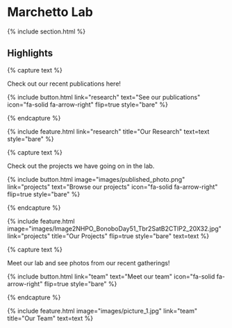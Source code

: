 ---
---

# Marchetto Lab



{% include section.html %}

## Highlights

{% capture text %}

Check out our recent publications here!

{%
  include button.html
  link="research"
  text="See our publications"
  icon="fa-solid fa-arrow-right"
  flip=true
  style="bare"
%}

{% endcapture %}

{%
  include feature.html
  link="research"
  title="Our Research"
  text=text
  style="bare"
%}

{% capture text %}

Check out the projects we have going on in the lab.

{%
  include button.html
  image="images/published_photo.png"
  link="projects"
  text="Browse our projects"
  icon="fa-solid fa-arrow-right"
  flip=true
  style="bare"
%}

{% endcapture %}

{%
  include feature.html
  image="images/Image2NHPO_BonoboDay51_Tbr2SatB2CTIP2_20X32.jpg"
  link="projects"
  title="Our Projects"
  flip=true
  style="bare"
  text=text
%}

{% capture text %}

Meet our lab and see photos from our recent gatherings!

{%
  include button.html
  link="team"
  text="Meet our team"
  icon="fa-solid fa-arrow-right"
  flip=true
  style="bare"
%}

{% endcapture %}

{%
  include feature.html
  image="images/picture_1.jpg"
  link="team"
  title="Our Team"
  text=text
%}

